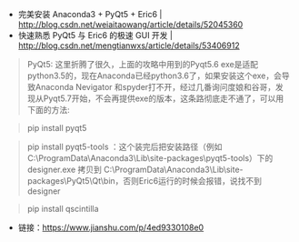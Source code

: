 - 完美安装 Anaconda3 + PyQt5 + Eric6 | http://blog.csdn.net/weiaitaowang/article/details/52045360
- 快速熟悉 PyQt5 与 Eric6 的极速 GUI 开发 | http://blog.csdn.net/mengtianwxs/article/details/53406912

> PyQt5: 这里折腾了很久，上面的攻略中用到的Pyqt5.6 exe是适配python3.5的，现在Anaconda已经python3.6了，如果安装这个exe，会导致Anaconda Nevigator 和spyder打不开，经过几番询问度娘和谷哥，发现从Pyqt5.7开始，不会再提供exe的版本，这条路彻底走不通了，可以用下面的方法:

> pip install pyqt5

> pip install pyqt5-tools ：这个装完后把安装路径（例如C:\ProgramData\Anaconda3\Lib\site-packages\pyqt5-tools）下的designer.exe 拷贝到 C:\ProgramData\Anaconda3\Lib\site-packages\PyQt5\Qt\bin，否则Eric6运行的时候会报错，说找不到designer

> pip install qscintilla

- 链接：https://www.jianshu.com/p/4ed9330108e0

